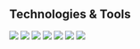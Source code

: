 ## Technologies & Tools 

![](https://img.shields.io/badge/OS-Linux-informational?style=flat&logo=linux&logoColor=white&color=c0dcec)
![](https://img.shields.io/badge/OS-Windows-informational?style=flat&logo=windows&logoColor=white&color=c0dcec)
![](https://img.shields.io/badge/Code-Spring_Boot-informational?style=flat&logo=spring%20boot&logoColor=white&color=48bcd1)
![](https://img.shields.io/badge/Code-Thymeleaf-informational?style=flat&logo=thymeleaf&logoColor=white&color=48bcd1)
![](https://img.shields.io/badge/Code-Hibernate-informational?style=flat&logo=Hibernate&logoColor=white&color=48bcd1)
![](https://img.shields.io/badge/Tools-CircleCI-informational?style=flat&logo=circleci&logoColor=white&color=45b08c)
![](https://img.shields.io/badge/Tools-Sourcetree-informational?style=flat&logo=sourcetree&logoColor=white&color=45b08c)



<!--
**faizalabdrahman/faizalabdrahman** is a ✨ _special_ ✨ repository because its `README.md` (this file) appears on your GitHub profile. 👋

Here are some ideas to get you started:

- 🔭 I’m currently working on ...
- 🌱 I’m currently learning ...
- 👯 I’m looking to collaborate on ...
- 🤔 I’m looking for help with ...
- 💬 Ask me about ...
- 📫 How to reach me: ...
- 😄 Pronouns: ...
- ⚡ Fun fact: ...
-->
